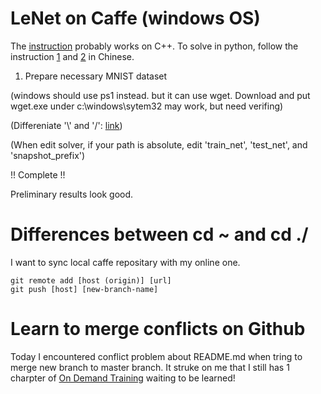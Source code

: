 # LeNet on Caffe (windows OS)

The [instruction](https://github.com/BVLC/caffe/blob/master/examples/mnist/readme.md) probably works on C++. To solve in python, follow the instruction [1](http://nbviewer.jupyter.org/github/BVLC/caffe/blob/master/examples/01-learning-lenet.ipynb) and [2](http://blog.csdn.net/u012762410/article/details/78893830) in Chinese.

1. Prepare necessary MNIST dataset

(windows should use ps1 instead. but it can use wget. Download and put wget.exe under c:\windows\sytem32 may work, but need verifing)

(Differeniate '\\' and '/': [link](https://zhidao.baidu.com/question/557013141.html))

(When edit solver, if your path is absolute, edit 'train_net', 'test_net', and 'snapshot_prefix')

!! Complete !!

Preliminary results look good.

# Differences between cd ~ and cd ./

I want to sync local caffe repositary with my online one.
```
git remote add [host (origin)] [url]
git push [host] [new-branch-name]
```

# Learn to merge conflicts on Github

Today I encountered conflict problem about README.md when tring to merge new branch to master branch. It struke on me that I still has 1 charpter of [On Demand Training](https://services.github.com/on-demand/merge-conflicts/) waiting to be learned!